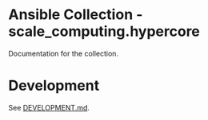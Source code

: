 # Ansible Collection - scale_computing.hypercore

Documentation for the collection.

# Development

See [DEVELOPMENT.md](DEVELOPMENT.md).
